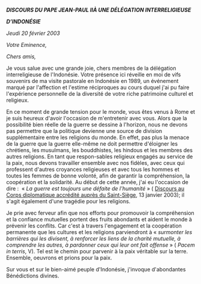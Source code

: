 ***DISCOURS DU PAPE JEAN-PAUL II******À UNE DÉLÉGATION INTERRELIGIEUSE***

***D’INDONÉSIE***

*Jeudi 20 février 2003*

*Votre Eminence,*

*Chers amis,*

Je vous salue avec une grande joie, chers membres de la délégation interreligieuse de l'Indonésie. Votre présence ici réveille en moi de vifs souvenirs de ma visite pastorale en Indonésie en 1989, un événement marqué par l'affection et l'estime réciproques au cours duquel j'ai pu faire l'expérience personnelle de la diversité de votre riche patrimoine culturel et religieux.

En ce moment de grande tension pour le monde, vous êtes venus à Rome et je suis heureux d'avoir l'occasion de m'entretenir avec vous. Alors que la possibilité bien réelle de la guerre se dessine à l'horizon, nous ne devons pas permettre que la politique devienne une source de division supplémentaire entre les religions du monde. En effet, pas plus la menace de la guerre que la guerre elle-même ne doit permettre d'éloigner les chrétiens, les musulmans, les bouddhistes, les hindous et les membres des autres religions. En tant que respon-sables religieux engagés au service de la paix, nous devons travailler ensemble avec nos fidèles, avec ceux qui professent d'autres croyances religieuses et avec tous les hommes et toutes les femmes de bonne volonté, afin de garantir la compréhension, la coopération et la solidarité. Au début de cette année, j'ai eu l'occasion de dire :  « *La guerre est toujours une défaite de l'humanité* » ( [Discours au Corps diplomatique accrédité auprès du Saint-Siège](/content/john-paul-ii/fr/speeches/2003/january/documents/hf_jp-ii_spe_20030113_diplomatic-corps.html), 13 janvier 2003); il s'agit également d'une tragédie pour les religions.

Je prie avec ferveur afin que nos efforts pour promouvoir la compréhension et la confiance mutuelles portent des fruits abondants et aident le monde à prévenir les conflits. Car c'est à travers l'engagement et la coopération permanente que les cultures et les religions parviendront à « *surmonter les barrières qui les divisent, à renforcer les liens de la charité mutuelle, à comprendre les autres, à pardonner ceux qui leur ont fait offense* » ( *Pacem in terris*, V). Tel est le chemin pour parvenir à la paix véritable sur la terre. Ensemble, oeuvrons et prions pour la paix.

Sur vous et sur le bien-aimé peuple d'Indonésie, j'invoque d'abondantes Bénédictions divines.